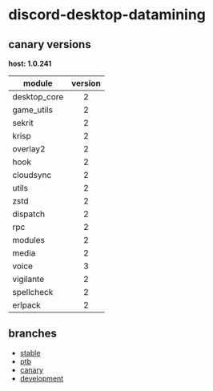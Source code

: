 # discord-desktop-datamining

## canary versions

**host: 1.0.241**

| module | version |
| ------ | :-----: |
| desktop_core | 2 |
| game_utils | 2 |
| sekrit | 2 |
| krisp | 2 |
| overlay2 | 2 |
| hook | 2 |
| cloudsync | 2 |
| utils | 2 |
| zstd | 2 |
| dispatch | 2 |
| rpc | 2 |
| modules | 2 |
| media | 2 |
| voice | 3 |
| vigilante | 2 |
| spellcheck | 2 |
| erlpack | 2 |

## branches

- [stable](https://github.com/OpenAsar/discord-desktop-datamining/tree/stable)
- [ptb](https://github.com/OpenAsar/discord-desktop-datamining/tree/ptb)
- [canary](https://github.com/OpenAsar/discord-desktop-datamining/tree/canary)
- [development](https://github.com/OpenAsar/discord-desktop-datamining/tree/development)